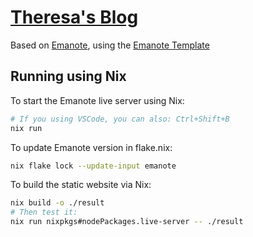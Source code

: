 # [Theresa's Blog](https://blog.theresa.ai)

Based on [Emanote](https://github.com/srid/emanote), using the [Emanote Template](https://github.com/srid/emanote-template)

## Running using Nix

To start the Emanote live server using Nix:

```sh
# If you using VSCode, you can also: Ctrl+Shift+B
nix run
```

To update Emanote version in flake.nix:

```sh
nix flake lock --update-input emanote
```

To build the static website via Nix:

```sh
nix build -o ./result
# Then test it:
nix run nixpkgs#nodePackages.live-server -- ./result
```
